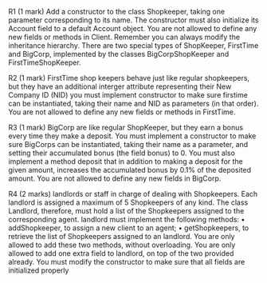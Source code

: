R1 (1 mark) Add a constructor to the class Shopkeeper, taking one parameter corresponding to its
name. The constructor must also initialize its Account field to a default Account object. You
are not allowed to define any new fields or methods in Client. Remember you can
always modify the inheritance hierarchy.
There are two special types of ShopKeeper, FirstTime and BigCorp, implemented by the classes
BigCorpShopKeeper and FirstTimeShopKeeper.

R2 (1 mark) FirstTime shop keepers behave just like regular shopkeepers, but they have an additional interger attribute representing their New Company ID (NID) you must implement
constructor to make sure firstime can be instantiated, taking their name and NID as
parameters (in that order). You are not allowed to define any new fields or methods
in FirstTime.

R3 (1 mark) BigCorp are like regular ShopKeeper, but they earn a bonus every time they
make a deposit. You must implement a constructor to make sure BigCorps can be
instantiated, taking their name as a parameter, and setting their accumulated bonus (the field
bonus) to 0. You must also implement a method deposit that in addition to making a deposit
for the given amount, increases the accumulated bonus by 0.1% of the deposited amount. You
are not allowed to define any new fields in BigCorp.


R4 (2 marks) landlords or staff in charge of dealing with Shopkeepers. Each landlord is assigned
a maximum of 5 Shopkeepers of any kind. The class Landlord, therefore, must hold a list of the Shopkeepers
assigned to the corresponding agent.
landlord must implement the following methods:
• addShopkeeper, to assign a new client to an agent;
• getShopkeepers, to retrieve the list of Shopkeepers assigned to an landlord.
You are only allowed to add these two methods, without overloading. You are
only allowed to add one extra field to landlord, on top of the two provided already. You
must modify the constructor to make sure that all fields are initialized properly
